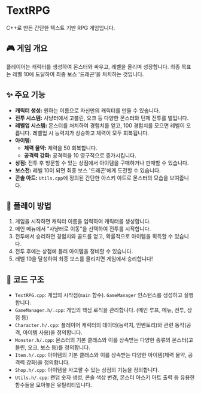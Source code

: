 # TextRPG

C++로 만든 간단한 텍스트 기반 RPG 게임입니다.

## 🎮 게임 개요

플레이어는 캐릭터를 생성하여 몬스터와 싸우고, 레벨을 올리며 성장합니다. 최종 목표는 레벨 10에 도달하여 최종 보스 '드래곤'을 처치하는 것입니다.

## ✨ 주요 기능

- **캐릭터 생성:** 원하는 이름으로 자신만의 캐릭터를 만들 수 있습니다.
- **전투 시스템:** 사냥터에서 고블린, 오크 등 다양한 몬스터와 턴제 전투를 벌입니다.
- **레벨업 시스템:** 몬스터를 처치하여 경험치를 얻고, 100 경험치를 모으면 레벨이 오릅니다. 레벨업 시 능력치가 상승하고 체력이 모두 회복됩니다.
- **아이템:**
    - **체력 물약:** 체력을 50 회복합니다.
    - **공격력 강화:** 공격력을 10 영구적으로 증가시킵니다.
- **상점:** 전투 후 방문할 수 있는 상점에서 아이템을 구매하거나 판매할 수 있습니다.
- **보스전:** 레벨 10이 되면 최종 보스 '드래곤'에게 도전할 수 있습니다.
- **콘솔 아트:** `Utils.cpp`에 정의된 간단한 아스키 아트로 몬스터의 모습을 보여줍니다.

## 🚀 플레이 방법

1.  게임을 시작하면 캐릭터 이름을 입력하여 캐릭터를 생성합니다.
2.  메인 메뉴에서 "사냥터로 이동"을 선택하여 전투를 시작합니다.
3.  전투에서 승리하면 경험치와 골드를 얻고, 확률적으로 아이템을 획득할 수 있습니다.
4.  전투 후에는 상점에 들러 아이템을 정비할 수 있습니다.
5.  레벨 10을 달성하여 최종 보스를 물리치면 게임에서 승리합니다!

## 📂 코드 구조

-   `TextRPG.cpp`: 게임의 시작점(`main` 함수). `GameManager` 인스턴스를 생성하고 실행합니다.
-   `GameManager.h/.cpp`: 게임의 핵심 로직을 관리합니다. (메인 루프, 메뉴, 전투, 상점 등)
-   `Character.h/.cpp`: 플레이어 캐릭터의 데이터(능력치, 인벤토리)와 관련 동작(공격, 아이템 사용)을 정의합니다.
-   `Monster.h/.cpp`: 몬스터의 기본 클래스와 이를 상속받는 다양한 종류의 몬스터(고블린, 오크, 보스 등)를 정의합니다.
-   `Item.h/.cpp`: 아이템의 기본 클래스와 이를 상속받는 다양한 아이템(체력 물약, 공격력 강화)을 정의합니다.
-   `Shop.h/.cpp`: 아이템을 사고팔 수 있는 상점의 기능을 정의합니다.
-   `Utils.h/.cpp`: 랜덤 숫자 생성, 콘솔 색상 변경, 몬스터 아스키 아트 출력 등 유용한 함수들을 모아놓은 유틸리티입니다.
